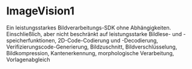 # ImageVision1
Ein leistungsstarkes Bildverarbeitungs-SDK ohne Abhängigkeiten. Einschließlich, aber nicht beschränkt auf leistungsstarke Bildlese- und -speicherfunktionen, 2D-Code-Codierung und -Decodierung, Verifizierungscode-Generierung, Bildzuschnitt, Bildverschlüsselung, Bildkompression, Kantenerkennung, morphologische Verarbeitung, Vorlagenabgleich
